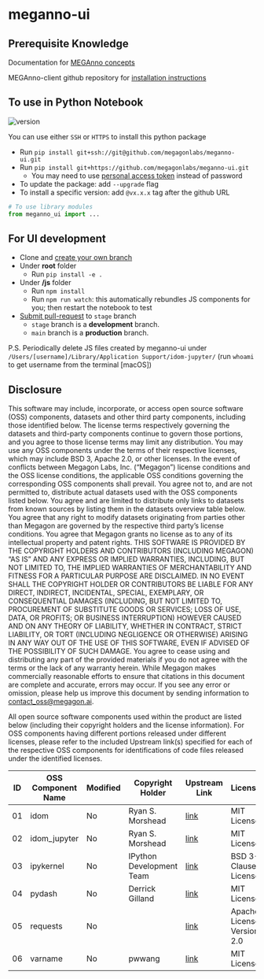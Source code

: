 # meganno-ui

## **Prerequisite Knowledge**
Documentation for [MEGAnno concepts](https://meganno.megagon.info) 

MEGAnno-client github repository for [installation instructions](https://github.com/megagonlabs/meganno-client)

## To use in Python Notebook
![version](https://img.shields.io/badge/meganno--ui%20latest-v1.5.6-blue)

You can use either `SSH` or `HTTPS` to install this python package
- Run `pip install git+ssh://git@github.com/megagonlabs/meganno-ui.git`
- Run `pip install git+https://github.com/megagonlabs/meganno-ui.git`
  - You may need to use [personal access token](https://docs.github.com/en/authentication/keeping-your-account-and-data-secure/creating-a-personal-access-token) instead of password
- To update the package: add `--upgrade` flag
- To install a specific version: add `@vx.x.x` tag after the github URL

```python
# To use library modules
from meganno_ui import ...
```
## For UI development
- Clone and [create your own branch](https://docs.github.com/en/github/collaborating-with-pull-requests/proposing-changes-to-your-work-with-pull-requests/creating-and-deleting-branches-within-your-repository)
- Under **root** folder
  - Run `pip install -e .`
- Under **/js** folder
  - Run `npm install`
  - Run `npm run watch`: this automatically rebundles JS components for you; then restart the notebook to test
- [Submit pull-request](https://docs.github.com/en/github/collaborating-with-pull-requests/proposing-changes-to-your-work-with-pull-requests/creating-a-pull-request) to `stage` branch
  - `stage` branch is a **development** branch.
  - `main` branch is a **production** branch.
  
P.S. Periodically delete JS files created by meganno-ui under `/Users/[username]/Library/Application Support/idom-jupyter/` (run `whoami` to get username from the terminal [macOS])

## Disclosure
This software may include, incorporate, or access open source software (OSS) components, datasets and other third party components, including those identified below. The license terms respectively governing the datasets and third-party components continue to govern those portions, and you agree to those license terms may limit any distribution. You may  use any OSS components under the terms of their respective licenses, which may include BSD 3, Apache 2.0, or other licenses. In the event of conflicts between Megagon Labs, Inc. (“Megagon”) license conditions and the OSS license conditions, the applicable OSS conditions governing the corresponding OSS components shall prevail. 
You agree not to, and are not permitted to, distribute actual datasets used with the OSS components listed below. You agree and are limited to distribute only links to datasets from known sources by listing them in the datasets overview table below. You agree that any right to modify datasets originating from parties other than Megagon  are governed by the respective third party’s license conditions. 
You agree that Megagon grants no license as to any of its intellectual property and patent rights.  THIS SOFTWARE IS PROVIDED BY THE COPYRIGHT HOLDERS AND CONTRIBUTORS (INCLUDING MEGAGON) “AS IS” AND ANY EXPRESS OR IMPLIED WARRANTIES, INCLUDING, BUT NOT LIMITED TO, THE IMPLIED WARRANTIES OF MERCHANTABILITY AND FITNESS FOR A PARTICULAR PURPOSE ARE DISCLAIMED. IN NO EVENT SHALL THE COPYRIGHT HOLDER OR CONTRIBUTORS BE LIABLE FOR ANY DIRECT, INDIRECT, INCIDENTAL, SPECIAL, EXEMPLARY, OR CONSEQUENTIAL DAMAGES (INCLUDING, BUT NOT LIMITED TO, PROCUREMENT OF SUBSTITUTE GOODS OR SERVICES; LOSS OF USE, DATA, OR PROFITS; OR BUSINESS INTERRUPTION) HOWEVER CAUSED AND ON ANY THEORY OF LIABILITY, WHETHER IN CONTRACT, STRICT LIABILITY, OR TORT (INCLUDING NEGLIGENCE OR OTHERWISE) ARISING IN ANY WAY OUT OF THE USE OF THIS SOFTWARE, EVEN IF ADVISED OF THE POSSIBILITY OF SUCH DAMAGE. You agree to cease using and distributing any part of the provided materials if you do not agree with the terms or the lack of any warranty herein.
While Megagon makes commercially reasonable efforts to ensure that citations in this document are complete and accurate, errors may occur. If you see any error or omission, please help us improve this document by sending information to contact_oss@megagon.ai.

All open source software components used within the product are listed below (including their copyright holders and the license information).
For OSS components having different portions released under different licenses, please refer to the included Upstream link(s) specified for each of the respective OSS components for identifications of code files released under the identified licenses.

| ID  | OSS Component Name | Modified | Copyright Holder | Upstream Link | License  |
|-----|----------------------------------|----------|------------------|-----------------------------------------------------------------------------------------------------------|--------------------|
| 01 | idom | No  | Ryan S. Morshead | [link](https://github.com/reactive-python/reactpy) | MIT License |
| 02 | idom_jupyter | No  | Ryan S. Morshead | [link](https://github.com/reactive-python/reactpy-jupyter) | MIT License |
| 03 | ipykernel | No  | IPython Development Team | [link](https://github.com/ipython/ipykernel) | BSD 3-Clause License |
| 04 | pydash | No  | Derrick Gilland | [link](https://github.com/dgilland/pydash) | MIT License |
| 05 | requests | No  |  | [link](https://github.com/psf/requests) | Apache License Version 2.0 |
| 06 | varname | No  | pwwang | [link](https://github.com/pwwang/python-varname) | MIT License |

